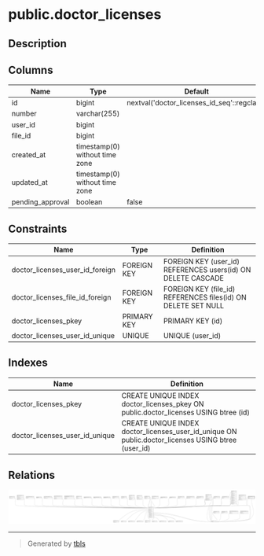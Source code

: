 # public.doctor_licenses

## Description

## Columns

| Name             | Type                           | Default                                     | Nullable | Parents                         |
| ---------------- | ------------------------------ | ------------------------------------------- | -------- | ------------------------------- |
| id               | bigint                         | nextval('doctor_licenses_id_seq'::regclass) | false    |                                 |
| number           | varchar(255)                   |                                             | false    |                                 |
| user_id          | bigint                         |                                             | false    | [public.users](public.users.md) |
| file_id          | bigint                         |                                             | false    | [public.files](public.files.md) |
| created_at       | timestamp(0) without time zone |                                             | true     |                                 |
| updated_at       | timestamp(0) without time zone |                                             | true     |                                 |
| pending_approval | boolean                        | false                                       | false    |                                 |

## Constraints

| Name                            | Type        | Definition                                                    |
| ------------------------------- | ----------- | ------------------------------------------------------------- |
| doctor_licenses_user_id_foreign | FOREIGN KEY | FOREIGN KEY (user_id) REFERENCES users(id) ON DELETE CASCADE  |
| doctor_licenses_file_id_foreign | FOREIGN KEY | FOREIGN KEY (file_id) REFERENCES files(id) ON DELETE SET NULL |
| doctor_licenses_pkey            | PRIMARY KEY | PRIMARY KEY (id)                                              |
| doctor_licenses_user_id_unique  | UNIQUE      | UNIQUE (user_id)                                              |

## Indexes

| Name                           | Definition                                                                                         |
| ------------------------------ | -------------------------------------------------------------------------------------------------- |
| doctor_licenses_pkey           | CREATE UNIQUE INDEX doctor_licenses_pkey ON public.doctor_licenses USING btree (id)                |
| doctor_licenses_user_id_unique | CREATE UNIQUE INDEX doctor_licenses_user_id_unique ON public.doctor_licenses USING btree (user_id) |

## Relations

![er](public.doctor_licenses.svg)

---

> Generated by [tbls](https://github.com/k1LoW/tbls)
